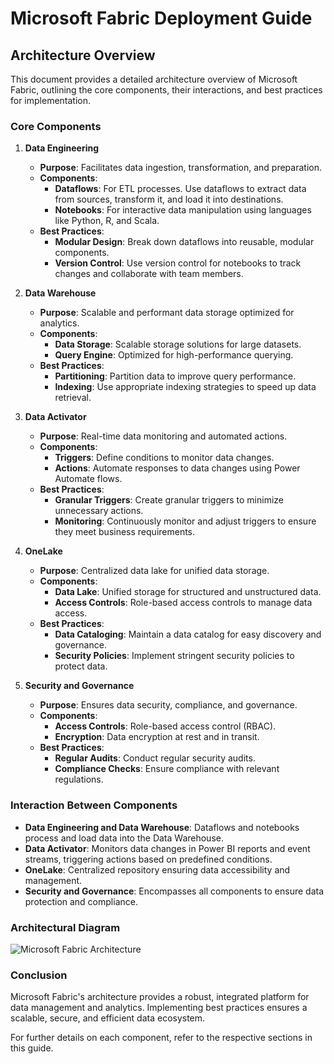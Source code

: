 # Microsoft Fabric Deployment Guide

## Architecture Overview

This document provides a detailed architecture overview of Microsoft Fabric, outlining the core components, their interactions, and best practices for implementation.

### Core Components

1. **Data Engineering**
   - **Purpose**: Facilitates data ingestion, transformation, and preparation.
   - **Components**:
     - **Dataflows**: For ETL processes. Use dataflows to extract data from sources, transform it, and load it into destinations.
     - **Notebooks**: For interactive data manipulation using languages like Python, R, and Scala.
   - **Best Practices**:
     - **Modular Design**: Break down dataflows into reusable, modular components.
     - **Version Control**: Use version control for notebooks to track changes and collaborate with team members.

2. **Data Warehouse**
   - **Purpose**: Scalable and performant data storage optimized for analytics.
   - **Components**:
     - **Data Storage**: Scalable storage solutions for large datasets.
     - **Query Engine**: Optimized for high-performance querying.
   - **Best Practices**:
     - **Partitioning**: Partition data to improve query performance.
     - **Indexing**: Use appropriate indexing strategies to speed up data retrieval.

3. **Data Activator**
   - **Purpose**: Real-time data monitoring and automated actions.
   - **Components**:
     - **Triggers**: Define conditions to monitor data changes.
     - **Actions**: Automate responses to data changes using Power Automate flows.
   - **Best Practices**:
     - **Granular Triggers**: Create granular triggers to minimize unnecessary actions.
     - **Monitoring**: Continuously monitor and adjust triggers to ensure they meet business requirements.

4. **OneLake**
   - **Purpose**: Centralized data lake for unified data storage.
   - **Components**:
     - **Data Lake**: Unified storage for structured and unstructured data.
     - **Access Controls**: Role-based access controls to manage data access.
   - **Best Practices**:
     - **Data Cataloging**: Maintain a data catalog for easy discovery and governance.
     - **Security Policies**: Implement stringent security policies to protect data.

5. **Security and Governance**
   - **Purpose**: Ensures data security, compliance, and governance.
   - **Components**:
     - **Access Controls**: Role-based access control (RBAC).
     - **Encryption**: Data encryption at rest and in transit.
   - **Best Practices**:
     - **Regular Audits**: Conduct regular security audits.
     - **Compliance Checks**: Ensure compliance with relevant regulations.

### Interaction Between Components

- **Data Engineering and Data Warehouse**: Dataflows and notebooks process and load data into the Data Warehouse.
- **Data Activator**: Monitors data changes in Power BI reports and event streams, triggering actions based on predefined conditions.
- **OneLake**: Centralized repository ensuring data accessibility and management.
- **Security and Governance**: Encompasses all components to ensure data protection and compliance.

### Architectural Diagram

![Microsoft Fabric Architecture](path/to/architecture-diagram.png)

### Conclusion

Microsoft Fabric's architecture provides a robust, integrated platform for data management and analytics. Implementing best practices ensures a scalable, secure, and efficient data ecosystem.

For further details on each component, refer to the respective sections in this guide.
